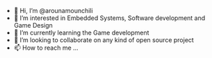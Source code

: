 - 👋 Hi, I’m @arounamounchili
- 👀 I’m interested in Embedded Systems, Software development and Game Design
- 🌱 I’m currently learning the Game development
- 💞️ I’m looking to collaborate on any kind of open source project
- 📫 How to reach me ...

<!---
arounamounchili/arounamounchili is a ✨ special ✨ repository because its `README.md` (this file) appears on your GitHub profile.
You can click the Preview link to take a look at your changes.
--->

